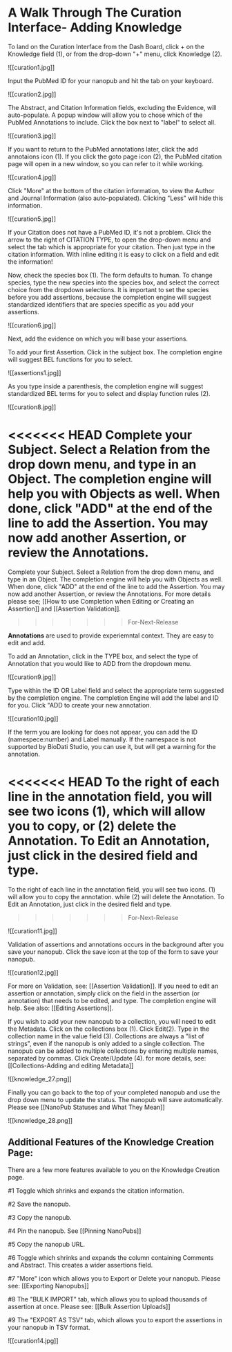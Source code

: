 # A Walk Through The Curation Interface- Adding Knowledge

To land on the Curation Interface from the Dash Board, click + on the Knowledge field (1), or from the drop-down "+" menu, click Knowledge (2).

![[curation1.jpg]]

   Input the PubMed ID for your nanopub and hit the tab on your keyboard.

![[curation2.jpg]]

The Abstract, and Citation Information fields, excluding the Evidence, will auto-populate. A popup window will allow you to chose which of the PubMed Annotations to include. Click the box next to "label" to select all.

![[curation3.jpg]]

   If you want to return to the PubMed annotations later, click the add annotaions icon (1). 
   If you click the goto page icon (2), the PubMed citation page will open in a new window, so you can refer to it while working.

![[curation4.jpg]]

   Click "More" at the bottom of the citation information, to view the Author and Journal Information (also auto-populated). Clicking "Less" will hide this information.

![[curation5.jpg]]

   If your Citation does not have a PubMed ID, it's not a problem. Click the arrow to the right of CITATION TYPE, to open the drop-down menu and select the tab which is appropriate for your citation. Then just type in the citation information. With inline editing it is easy to click on a field and edit the information!
   
Now, check the species box (1). The form defaults to human. To change species, type the new species into the species box, and select the correct choice from the dropdown selections. It is important to set the species before you add assertions, because the completion engine will suggest standardized identifiers that are species specific as you add your assertions. 

![[curation6.jpg]]

Next, add the evidence on which you will base your assertions.
 
 To add your first Assertion. Click in the subject box. The completion engine will suggest BEL functions for you to select.

![[assertions1.jpg]]

   As you type inside a parenthesis, the completion engine will suggest standardized BEL terms for you to select and display function rules (2).

![[curation8.jpg]]

<<<<<<< HEAD
   Complete your Subject. Select a Relation from the drop down menu, and type in an Object. The completion engine will help you with Objects as well. When done, click  "ADD" at the end of the line to add the Assertion. You may now add another Assertion, or review the Annotations.
=======
   Complete your Subject. Select a Relation from the drop down menu, and type in an Object. The completion engine will help you with Objects as well. When done, click  "ADD" at the end of the line to add the Assertion. You may now add another Assertion, or review the Annotations.  For more details please see; [[How to use Completion when Editing or Creating an Assertion]] and [[Assertion Validation]].
>>>>>>> For-Next-Release
   
**Annotations** are used to provide experiemntal context. They are easy to edit and add. 

To add an Annotation, click in the TYPE box, and select the type of Annotation that you would like to ADD from the dropdown menu.

![[curation9.jpg]]

Type within the ID OR Label field and select the appropriate term suggested by the completion engine. The completion Engine will add the label and ID for you. Click "ADD to create your new annotation.

![[curation10.jpg]]

If the term you are looking for does not appear, you can add the ID (namespece:number) and Label manually.  If the namespace is not supported by BioDati Studio, you can use it, but will get a warning for the annotation.  

<<<<<<< HEAD
To the right of each line in the annotation field, you will see two icons (1), which will allow you to copy, or (2) delete the Annotation. To Edit an Annotation, just click in the desired field and type. 
=======
To the right of each line in the annotation field, you will see two icons. (1) will allow you to copy the annotation. while (2) will delete the Annotation. To Edit an Annotation, just click in the desired field and type. 
>>>>>>> For-Next-Release

![[curation11.jpg]]

Validation of assertions and annotations occurs in the background after you save your nanopub. Click the save icon at the top of the form to save your nanopub.

![[curation12.jpg]]

For more on Validation, see: [[Assertion Validation]].  If you need to edit an assertion or annotation, simply click on the field in the assertion (or annotation) that needs to be edited, and type.  The completion engine will help.  See also: [[Editing Assertions]].

If you wish to add your new nanopub to a collection, you will need to edit the Metadata.
Click on the collections box (1). Click Edit(2). Type in the collection name in the value field (3). Collections are always a "list of strings", even if the nanopub is only added to a single collection. The nanopub can be added to multiple collections by entering multiple names, separated by commas. Click Create/Update (4).  for more details, see: [[Collections-Adding and editing Metadata]]

![[knowledge_27.png]]

Finally you can go back to the top of your completed nanopub and use the drop down menu to update the status. The nanopub will save automatically. Please see [[NanoPub Statuses and What They Mean]]

![[knowledge_28.png]]

## Additional Features of the Knowledge Creation Page:

There are a few more features available to you on the Knowledge Creation page.

   #1  Toggle which shrinks and expands the citation information.
   
   #2  Save the nanopub.
   
   #3  Copy the nanopub.
   
   #4  Pin the nanopub.  See [[Pinning NanoPubs]]
   
   #5  Copy the nanopub URL.
   
   #6  Toggle which shrinks and expands the column containing Comments and Abstract. This creates a wider assertions field.
   
   #7  "More" icon which allows you to Export or Delete your nanopub.  Please see: [[Exporting Nanopubs]]
   
   #8  The "BULK IMPORT" tab, which allows you to upload thousands of assertion at once. Please see: [[Bulk Assertion Uploads]]
   
   #9  The "EXPORT AS TSV" tab, which allows you to export the assertions in your nanopub in TSV format.
   
   ![[curation14.jpg]]



